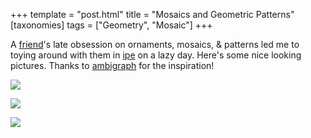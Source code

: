 +++
template = "post.html"
title = "Mosaics and Geometric Patterns"
[taxonomies]
tags = ["Geometry", "Mosaic"]
+++

A [friend](https://remalue.github.io/)'s late obsession on ornaments, mosaics, & patterns led me to toying around with them in [ipe](https://ipe.otfried.org/) on a lazy day.
Here's some nice looking pictures.
Thanks to [ambigraph](https://ambigraph.com/) for the inspiration!

![](/blog/2022-04-18_four_star.svg)

![](/blog/2022-04-18_five_star.svg)

![](/blog/2022-04-18_six_star_5.svg)
